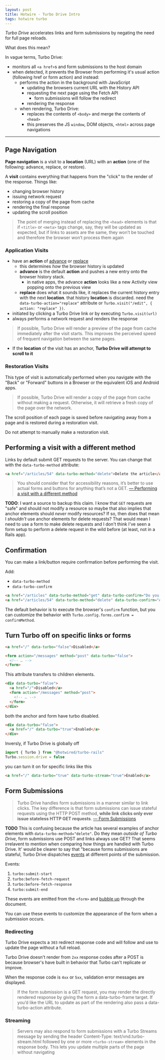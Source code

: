 ```yaml
---
layout: post
title: Hotwire - Turbo Drive Intro
tags: hotwire turbo
---
```


_Turbo Drive_ accelerates links and form submissions by negating the need for full page reloads.

What does this mean?

In vague terms, Turbo Drive:
- monitors all `<a href>`s and form submissions to the host domain
- when detected, it prevents the Browser from performing it's usual action (following href or form action) and instead:
  - performs the action in the background with JavaScript
    - updating the browsers current URL with the History API
    - requesting the next page using the Fetch API
      - form submissions will follow the redirect
    - rendering the response
  - when rendering, Turbo Drive:
    - replaces the contents of `<body>` and merge the contents of `<head>`
    - this preserves the JS `window`, DOM objects, `<html>` across page navigations

---

## Page Navigation

**Page navigation** is a visit to a **location** (URL) with an **action** (one of the following: advance, replace, or restore).

A **visit** contains everything that happens from the "click" to the render of the response.
Things like:
- changing browser history
- issuing network request
- restoring a copy of the page from cache
- rendering the final response
- updating the scroll position

> The point of merging instead of replacing the `<head>` elements is that if `<title>` or `<meta>` tags change, say, they will be updated as expected, but if links to assets are the same, they won’t be touched and therefore the browser won’t process them again

### Application Visits

- have an **action** of <u>advance</u> or <u>replace</u>
  - this determines _how_ the browser history is updated
  - **advance** is the default **action** and pushes a new entry onto the browser history stack.
    - in native apps, the advance **action** looks like a new Activity view popping onto the previous view
  - **replace** does what it sounds like, it replaces the current history entry with the next **location**. that history **location** is discarded. need the `data-turbo-action="replace"` attribute or `Turbo.visit("/edit", { action: "replace" })`.
- initiated by clicking a Turbo Drive link or by executing `Turbo.visit(url)`
- always performs a network request and renders the response

> If possible, Turbo Drive will render a preview of the page from cache immediately after the visit starts. This improves the perceived speed of frequent navigation between the same pages.

- If the **location** of the visit has an anchor, **Turbo Drive will attempt to scroll to it**

### Restoration Visits

This type of visit is automatically performed when you navigate with the "Back" or "Forward" buttons in a Browser or the equivalent iOS and Android apps.

> If possible, Turbo Drive will render a copy of the page from cache without making a request. Otherwise, it will retrieve a fresh copy of the page over the network.

The scroll position of each page is saved before navigating away from a page and is restored during a restoration visit.

Do not attempt to manually make a restoration visit.

## Performing a visit with a different method

Links by default submit GET requests to the server. You can change that with the `data-turbo-method` attribute:

```html
<a href="/articles/54" data-turbo-method="delete">Delete the article</a>
```

> You should consider that for accessibility reasons, it’s better to use actual forms and buttons for anything that’s not a GET.
[— Performing a visit with a different method](https://turbo.hotwired.dev/handbook/drive#performing-visits-with-a-different-method)

**TODO**: I want a source to backup this claim. I know that `GET` requests are "safe" and should not modify a resource so maybe that also implies that anchor elements should _never_ modify resources? If so, then does that mean I _shouldn't_ use anchor elements for delete requests? That would mean I need to use a form to make delete requests and I don't think I've seen a form setup to perform a delete request in the wild before (at least, not in a Rails app).

## Confirmation

You can make a link/button require confirmation before performing the visit.

Add:
- `data-turbo-method`
- `data-turbo-confirm`

```html
<a href="/articles" data-turbo-method="get" data-turbo-confirm="Do you want to leave this page?">Back to articles</a>
<a href="/articles/54" data-turbo-method="delete" data-turbo-confirm="Are you sure you want to delete the article?">Delete the article</a>
```

The default behavior is to execute the browser's `confirm` function, but you can customize the behavior with `Turbo.config.forms.confirm = confirmMethod`.

## Turn Turbo off on specific links or forms

```html
<a href="/" data-turbo="false">Disabled</a>

<form action="/messages" method="post" data-turbo="false">
  <!-- … -->
</form>
```

This attribute transfers to children elements.

```html
<div data-turbo="false">
  <a href="/">Disabled</a>
  <form action="/messages" method="post">
    <!-- … -->
  </form>
</div>
```
both the anchor and form have turbo disabled.

```html
<div data-turbo="false">
  <a href="/" data-turbo="true">Enabled</a>
</div>
```

Inversly, if Turbo Drive is globally off

```js
import { Turbo } from "@hotwired/turbo-rails"
Turbo.session.drive = false
```

you can turn it on for specific links like this

```html
<a href="/" data-turbo="true" data-turbo-stream="true">Enabled</a>
```

## Form Submissions

> Turbo Drive handles form submissions in a manner similar to link clicks. The key difference is that form submissions can issue stateful requests using the HTTP POST method, **while link clicks only ever issue stateless HTTP GET requests**.
[— Form Submissions](https://turbo.hotwired.dev/handbook/drive#form-submissions)

**TODO** This is confusing because the article has several examples of anchor elements with `data-turbo-method="delete"`. Do they mean _outside of Turbo Drive_, form submissions use POST and links always use GET? That seems irrelavent to mention when comparing  how things are handled with Turbo Drive. It' would be clearer to say that "because forms submissions are stateful, Turbo Drive dispatches <u>events</u> at different points of the submission.

Events:
1. `turbo:submit-start`
2. `turbo:before-fetch-request`
3. `turbo:before-fetch-response`
4. `turbo:submit-end`

These events are emitted from the `<form>` and [bubble up](https://developer.mozilla.org/en-US/docs/Learn_web_development/Core/Scripting/Events#event_bubbling) through the document.

You can use these events to customize the appearance of the form when a submission occurs.

### Redirecting

Turbo Drive expects a `303` redirect response code and will follow and use to update the page without a full reload.

Turbo Drive doesn't render from `2xx` response codes after a POST is because browser's have built in behavior that Turbo can't replicate or improve.

When the response code is `4xx` or `5xx`, validation error messages are displayed.

> If the form submission is a GET request, you may render the directly rendered response by giving the form a data-turbo-frame target. If you’d like the URL to update as part of the rendering also pass a data-turbo-action attribute.

### Streaming

> Servers may also respond to form submissions with a Turbo Streams message by sending the header Content-Type: text/vnd.turbo-stream.html followed by one or more `<turbo-stream>` elements in the response body. This lets you update multiple parts of the page without navigating

